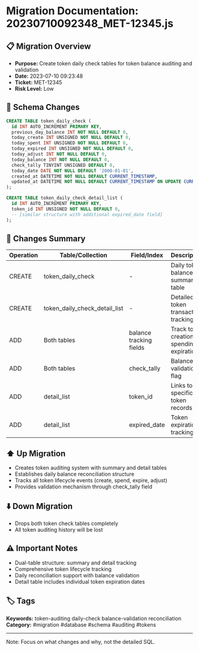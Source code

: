 # Migration Documentation: 20230710092348_MET-12345.js

## 📋 Migration Overview
- **Purpose:** Create token daily check tables for token balance auditing and validation
- **Date:** 2023-07-10 09:23:48
- **Ticket:** MET-12345
- **Risk Level:** Low

## 🔧 Schema Changes
```sql
CREATE TABLE token_daily_check (
  id INT AUTO_INCREMENT PRIMARY KEY,
  previous_day_balance INT NOT NULL DEFAULT 0,
  today_create INT UNSIGNED NOT NULL DEFAULT 0,
  today_spent INT UNSIGNED NOT NULL DEFAULT 0,
  today_expired INT UNSIGNED NOT NULL DEFAULT 0,
  today_adjust INT NOT NULL DEFAULT 0,
  today_balance INT NOT NULL DEFAULT 0,
  check_tally TINYINT UNSIGNED DEFAULT 0,
  today_date DATE NOT NULL DEFAULT '2000-01-01',
  created_at DATETIME NOT NULL DEFAULT CURRENT_TIMESTAMP,
  updated_at DATETIME NOT NULL DEFAULT CURRENT_TIMESTAMP ON UPDATE CURRENT_TIMESTAMP
);

CREATE TABLE token_daily_check_detail_list (
  id INT AUTO_INCREMENT PRIMARY KEY,
  token_id INT UNSIGNED NOT NULL DEFAULT 0,
  -- [similar structure with additional expired_date field]
);
```

## 📝 Changes Summary
| Operation | Table/Collection | Field/Index | Description |
|-----------|-----------------|-------------|-------------|
| CREATE | token_daily_check | - | Daily token balance summary table |
| CREATE | token_daily_check_detail_list | - | Detailed token transaction tracking |
| ADD | Both tables | balance tracking fields | Track token creation, spending, expiration |
| ADD | Both tables | check_tally | Balance validation flag |
| ADD | detail_list | token_id | Links to specific token records |
| ADD | detail_list | expired_date | Token expiration tracking |

## ⬆️ Up Migration
- Creates token auditing system with summary and detail tables
- Establishes daily balance reconciliation structure
- Tracks all token lifecycle events (create, spend, expire, adjust)
- Provides validation mechanism through check_tally field

## ⬇️ Down Migration
- Drops both token check tables completely
- All token auditing history will be lost

## ⚠️ Important Notes
- Dual-table structure: summary and detail tracking
- Comprehensive token lifecycle tracking
- Daily reconciliation support with balance validation
- Detail table includes individual token expiration dates

## 🏷️ Tags
**Keywords:** token-auditing daily-check balance-validation reconciliation
**Category:** #migration #database #schema #auditing #tokens

---
Note: Focus on what changes and why, not the detailed SQL.